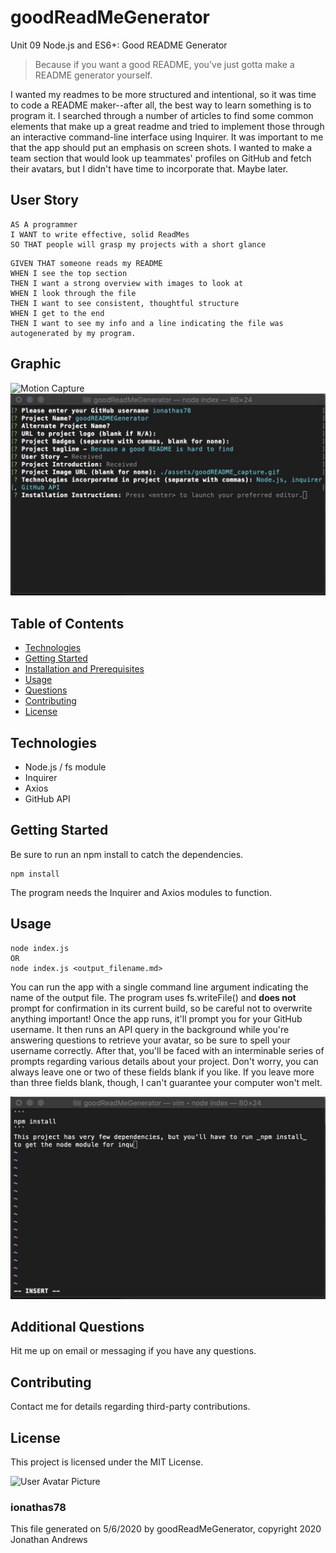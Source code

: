 # goodReadMeGenerator
Unit 09 Node.js and ES6+: Good README Generator

> Because if you want a good README, you've just gotta make a README generator yourself.

I wanted my readmes to be more structured and intentional, so it was time to code a README maker--after all,
the best way to learn something is to program it. I searched through a number of articles to find some common elements
that make up a great readme and tried to implement those through an interactive command-line interface using Inquirer.
It was important to me that the app should put an emphasis on screen shots.
I wanted to make a team section that would look up teammates' profiles on GitHub and fetch their avatars, but I didn't
have time to incorporate that. Maybe later.

## User Story

```
AS A programmer
I WANT to write effective, solid ReadMes
SO THAT people will grasp my projects with a short glance
```

```
GIVEN THAT someone reads my README
WHEN I see the top section
THEN I want a strong overview with images to look at
WHEN I look through the file
THEN I want to see consistent, thoughtful structure
WHEN I get to the end
THEN I want to see my info and a line indicating the file was autogenerated by my program.
```

## Graphic
![Motion Capture](./assets/goodREADME_capture.gif)
![Program In Action](./assets/goodReadMe_Main_Screen.jpg)


## Table of Contents
* [Technologies](#Technologies)
* [Getting Started](#Getting)
* [Installation and Prerequisites](#Installation)
* [Usage](#Usage)
* [Questions](#Additional)
* [Contributing](#Contributing)
* [License](#License)


## Technologies
- Node.js / fs module
- Inquirer
- Axios
- GitHub API


## Getting Started
Be sure to run an npm install to catch the dependencies.
```
npm install
```
The program needs the Inquirer and Axios modules to function.


## Usage
```
node index.js
OR
node index.js <output_filename.md>
```
You can run the app with a single command line argument indicating the name of the output file. The program uses
fs.writeFile() and **does not** prompt for confirmation in its current build, so be careful not to overwrite anything
important!
Once the app runs, it'll prompt you for your GitHub username. It then runs an API query in the background while you're 
answering questions to retrieve your avatar, so be sure to spell your username correctly.
After that, you'll be faced with an interminable series of prompts regarding various details about your project. Don't
worry, you can always leave one or two of these fields blank if you like. If you leave more than three fields blank, though,
I can't guarantee your computer won't melt.

![Usage Preview](./assets/goodReadMe_Usage_Screen.jpg)


## Additional Questions
Hit me up on email or messaging if you have any questions.

## Contributing
Contact me for details regarding third-party contributions.

## License
This project is licensed under the MIT License.

![User Avatar Picture](https://avatars1.githubusercontent.com/u/61706660?v=4)  
### ionathas78

This file generated on 5/6/2020 by goodReadMeGenerator, copyright 2020 Jonathan Andrews
